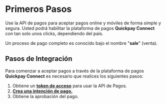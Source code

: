 # Primeros Pasos
Use la API de pagos para aceptar pagos online y móviles de forma simple y segura. 
Usted podrá habilitar la plataforma de pagos **Quickpay Connect** con tan solo unos clicks, dependiendo del país. 

Un proceso de pago completo es conocido bajo el nombre "**sale**" (venta).

## Pasos de Integración
Para comenzar a aceptar pagos a través de la plataforma de pagos **Quickpay Connect** es necesario que realices los siguientes pasos: 


1. Obtiene un **[token de acceso](get-access-token.md)** para usar la API de Pagos.
2. **[Crea una intención de pago.](create-intention.md)**
3. Obtiene la aprobación del pago.